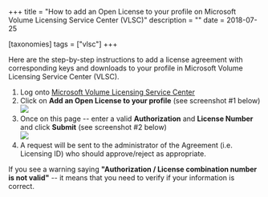 +++
title = "How to add an Open License to your profile on Microsoft Volume Licensing Service Center (VLSC)"
description = ""
date = 2018-07-25

[taxonomies]
tags = ["vlsc"]
+++

Here are the step-by-step instructions to add a license agreement with
corresponding keys and downloads to your profile in Microsoft Volume
Licensing Service Center (VLSC).

1.  Log onto [Microsoft Volume Licensing Service
    Center](https://www.microsoft.com/Licensing/servicecenter)
2.  Click on **Add an Open License to your profile** (see screenshot \#1
    below)\
    ![](https://o365hq.com/images/156.jpg)
3.  Once on this page -- enter a valid **Authorization** and **License
    Number** and click **Submit** (see screenshot \#2 below)\
    ![](https://o365hq.com/images/155.jpg)
4.  A request will be sent to the administrator of the Agreement (i.e.
    Licensing ID) who should approve/reject as appropriate.

If you see a warning saying **"Authorization / License combination
number is not valid"** -- it means that you need to verify if your
information is correct.
